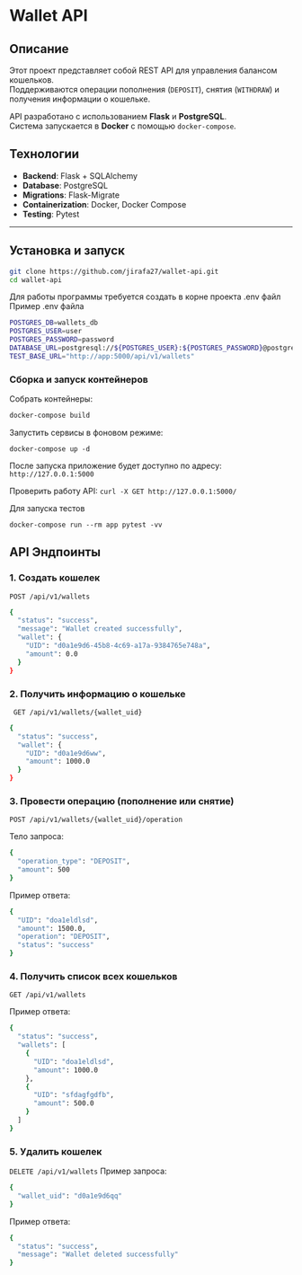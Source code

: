 # Wallet API

## Описание

Этот проект представляет собой REST API для управления балансом кошельков.  
Поддерживаются операции пополнения (`DEPOSIT`), снятия (`WITHDRAW`) и получения информации о кошельке.

API разработано с использованием **Flask** и **PostgreSQL**.  
Система запускается в **Docker** с помощью `docker-compose`.

## Технологии

- **Backend**: Flask + SQLAlchemy
- **Database**: PostgreSQL
- **Migrations**: Flask-Migrate
- **Containerization**: Docker, Docker Compose
- **Testing**: Pytest

---

## Установка и запуск

```bash
git clone https://github.com/jirafa27/wallet-api.git
cd wallet-api
```

Для работы программы требуется создать в корне проекта .env файл
Пример .env файла

```bash
POSTGRES_DB=wallets_db
POSTGRES_USER=user
POSTGRES_PASSWORD=password
DATABASE_URL=postgresql://${POSTGRES_USER}:${POSTGRES_PASSWORD}@postgres:5432/${POSTGRES_DB}
TEST_BASE_URL="http://app:5000/api/v1/wallets"
```

### Сборка и запуск контейнеров

Собрать контейнеры:

```sh
docker-compose build
```

Запустить сервисы в фоновом режиме:

```shell
docker-compose up -d
```

После запуска приложение будет доступно по адресу: ```http://127.0.0.1:5000```

Проверить работу API:
```curl -X GET http://127.0.0.1:5000/```

Для запуска тестов

````shell
docker-compose run --rm app pytest -vv
````

## API Эндпоинты

### 1. Создать кошелек

```POST /api/v1/wallets```

```sh
{
  "status": "success",
  "message": "Wallet created successfully",
  "wallet": {
    "UID": "d0a1e9d6-45b8-4c69-a17a-9384765e748a",
    "amount": 0.0
  }
}
```

### 2. Получить информацию о кошельке

``` GET /api/v1/wallets/{wallet_uid}```

```sh 
{
  "status": "success",
  "wallet": {
    "UID": "d0a1e9d6ww",
    "amount": 1000.0
  }
}
```

### 3. Провести операцию (пополнение или снятие)

```POST /api/v1/wallets/{wallet_uid}/operation```

Тело запроса:

```sh
{
  "operation_type": "DEPOSIT",
  "amount": 500
}
```

Пример ответа:

```sh
{
  "UID": "doa1eldlsd",
  "amount": 1500.0,
  "operation": "DEPOSIT",
  "status": "success"
}
```

### 4. Получить список всех кошельков

```GET /api/v1/wallets```

Пример ответа:

```sh
{
  "status": "success",
  "wallets": [
    {
      "UID": "doa1eldlsd",
      "amount": 1000.0
    },
    {
      "UID": "sfdagfgdfb",
      "amount": 500.0
    }
  ]
}
```

### 5. Удалить кошелек

```DELETE /api/v1/wallets```
Пример запроса:

```sh
{
  "wallet_uid": "d0a1e9d6qq"
}
```

Пример ответа:

```sh
{
  "status": "success",
  "message": "Wallet deleted successfully"
}
```
